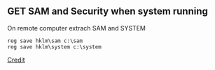 ## GET SAM and Security when system running

On remote computer extrach SAM and SYSTEM 


	reg save hklm\sam c:\sam
	reg save hklm\system c:\system

[Credit](https://superuser.com/a/1088644)